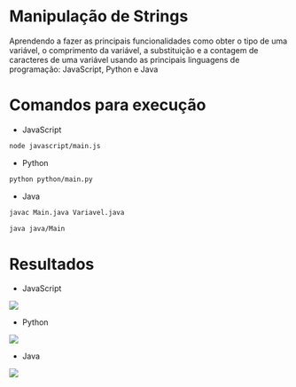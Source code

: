# Manipulação de Strings

Aprendendo a fazer as principais funcionalidades como obter o tipo de uma variável, o comprimento da variável, a substituição e a contagem de caracteres de uma variável usando as principais linguagens de programação: JavaScript, Python e Java

# Comandos para execução

- JavaScript
```bash
node javascript/main.js
```

- Python
```bash
python python/main.py
```

- Java
```bash
javac Main.java Variavel.java
``` 

```bash
java java/Main
```

# Resultados

- JavaScript
<span>
    <img src="https://user-images.githubusercontent.com/85804895/202016054-5f43faef-3534-4fec-b942-ceace37fbca9.gif">
</span>

- Python
<span>
    <img src="https://user-images.githubusercontent.com/85804895/202016221-40700011-aeb9-4e31-8eb7-406e150f7a6c.gif">
</span>

- Java
<span>
    <img src="https://user-images.githubusercontent.com/85804895/202016333-9afdbfe7-f66d-4bed-bd31-15a2469252ff.gif">
</span>
